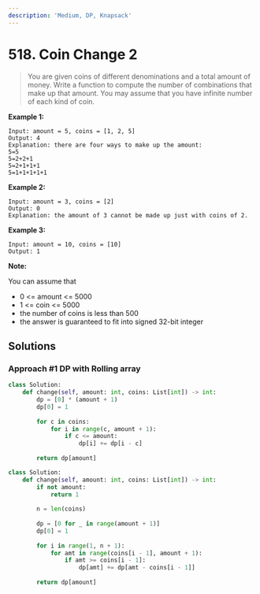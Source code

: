 ```yaml
---
description: 'Medium, DP, Knapsack'
---
```


# 518. Coin Change 2

> You are given coins of different denominations and a total amount of money. Write a function to compute the number of combinations that make up that amount. You may assume that you have infinite number of each kind of coin.

**Example 1:**

```text
Input: amount = 5, coins = [1, 2, 5]
Output: 4
Explanation: there are four ways to make up the amount:
5=5
5=2+2+1
5=2+1+1+1
5=1+1+1+1+1
```

**Example 2:**

```text
Input: amount = 3, coins = [2]
Output: 0
Explanation: the amount of 3 cannot be made up just with coins of 2.
```

**Example 3:**

```text
Input: amount = 10, coins = [10] 
Output: 1
```

**Note:**

You can assume that

* 0 &lt;= amount &lt;= 5000
* 1 &lt;= coin &lt;= 5000
* the number of coins is less than 500
* the answer is guaranteed to fit into signed 32-bit integer

## Solutions

### Approach \#1 DP with Rolling array

```python
class Solution:
    def change(self, amount: int, coins: List[int]) -> int:
        dp = [0] * (amount + 1)
        dp[0] = 1
        
        for c in coins:
            for i in range(c, amount + 1):
                if c <= amount:
                    dp[i] += dp[i - c]
                    
        return dp[amount]
```

```python
class Solution:
    def change(self, amount: int, coins: List[int]) -> int:
        if not amount:
            return 1
        
        n = len(coins)
        
        dp = [0 for _ in range(amount + 1)]
        dp[0] = 1
        
        for i in range(1, n + 1):
            for amt in range(coins[i - 1], amount + 1):
                if amt >= coins[i - 1]:
                    dp[amt] += dp[amt - coins[i - 1]]
                    
        return dp[amount]
```


